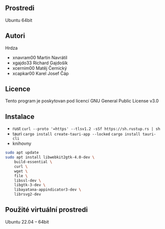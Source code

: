 Prostredi
---------

Ubuntu 64bit

Autori
------

Hrdza
- xnavram00 Martin Navrátil
- xgajdo33 Richard Gajdošík
- xcernim00 Matěj Černický
- xcapkar00 Karel Josef Čáp

Licence
-------

Tento program je poskytovan pod licencí GNU General Public License v3.0

Instalace
---------
- rust
`curl --proto '=https' --tlsv1.2 -sSf https://sh.rustup.rs | sh`
- tauri
`cargo install create-tauri-app --locked`
`cargo install tauri-cli`
- knihovny
```bash
sudo apt update
sudo apt install libwebkit2gtk-4.0-dev \
    build-essential \
    curl \
    wget \
    file \
    libssl-dev \
    libgtk-3-dev \
    libayatana-appindicator3-dev \
    librsvg2-dev
```
Použité virtuální prostredi
---------
Ubuntu 22.04 – 64bit
